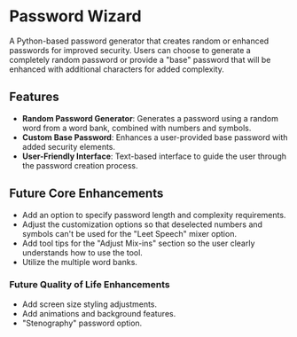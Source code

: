 # Password Wizard

A Python-based password generator that creates random or enhanced passwords for improved security. Users can choose to generate a completely random password or provide a "base" password that will be enhanced with additional characters for added complexity.

## Features
- **Random Password Generator**: Generates a password using a random word from a word bank, combined with numbers and symbols.
- **Custom Base Password**: Enhances a user-provided base password with added security elements.
- **User-Friendly Interface**: Text-based interface to guide the user through the password creation process.


## Future Core Enhancements
- Add an option to specify password length and complexity requirements.
- Adjust the customization options so that deselected numbers and symbols can't be used for the "Leet Speech" mixer option.
- Add tool tips for the "Adjust Mix-ins" section so the user clearly understands how to use the tool.
- Utilize the multiple word banks.

### Future Quality of Life Enhancements 
- Add screen size styling adjustments.
- Add animations and background features.
- "Stenography" password option.
